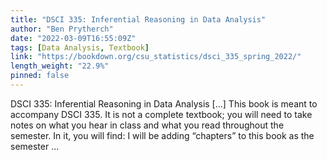 ```yaml
---
title: "DSCI 335: Inferential Reasoning in Data Analysis"
author: "Ben Prytherch"
date: "2022-03-09T16:55:09Z"
tags: [Data Analysis, Textbook]
link: "https://bookdown.org/csu_statistics/dsci_335_spring_2022/"
length_weight: "22.9%"
pinned: false
---
```


DSCI 335: Inferential Reasoning in Data Analysis [...] This book is meant to accompany DSCI 335. It is not a complete textbook; you will need to take notes on what you hear in class and what you read throughout the semester. In it, you will find: I will be adding “chapters” to this book as the semester ...
